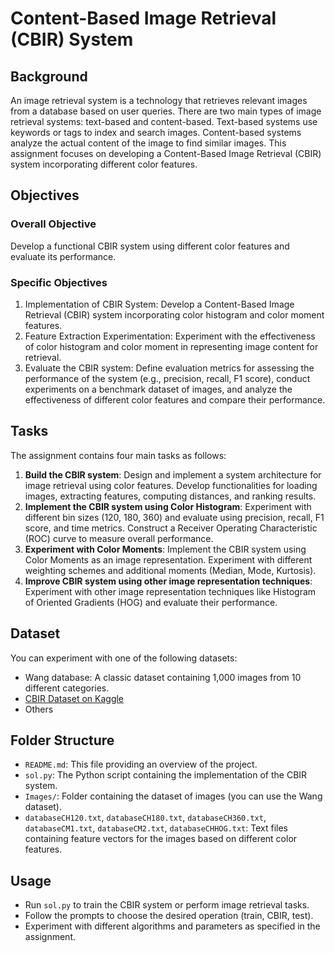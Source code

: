# Content-Based Image Retrieval (CBIR) System

## Background

An image retrieval system is a technology that retrieves relevant images from a database based on user queries. There are two main types of image retrieval systems: text-based and content-based. Text-based systems use keywords or tags to index and search images. Content-based systems analyze the actual content of the image to find similar images. This assignment focuses on developing a Content-Based Image Retrieval (CBIR) system incorporating different color features.

## Objectives

### Overall Objective

Develop a functional CBIR system using different color features and evaluate its performance.

### Specific Objectives

1. Implementation of CBIR System: Develop a Content-Based Image Retrieval (CBIR) system incorporating color histogram and color moment features.
2. Feature Extraction Experimentation: Experiment with the effectiveness of color histogram and color moment in representing image content for retrieval.
3. Evaluate the CBIR system: Define evaluation metrics for assessing the performance of the system (e.g., precision, recall, F1 score), conduct experiments on a benchmark dataset of images, and analyze the effectiveness of different color features and compare their performance.
## Tasks

The assignment contains four main tasks as follows:

1. **Build the CBIR system**: Design and implement a system architecture for image retrieval using color features. Develop functionalities for loading images, extracting features, computing distances, and ranking results.
2. **Implement the CBIR system using Color Histogram**: Experiment with different bin sizes (120, 180, 360) and evaluate using precision, recall, F1 score, and time metrics. Construct a Receiver Operating Characteristic (ROC) curve to measure overall performance.
3. **Experiment with Color Moments**: Implement the CBIR system using Color Moments as an image representation. Experiment with different weighting schemes and additional moments (Median, Mode, Kurtosis).
4. **Improve CBIR system using other image representation techniques**: Experiment with other image representation techniques like Histogram of Oriented Gradients (HOG) and evaluate their performance.

## Dataset

You can experiment with one of the following datasets:
- Wang database: A classic dataset containing 1,000 images from 10 different categories.
- [CBIR Dataset on Kaggle](https://www.kaggle.com/datasets/theaayushbajaj/cbir-dataset)
- Others

## Folder Structure

- `README.md`: This file providing an overview of the project.
- `sol.py`: The Python script containing the implementation of the CBIR system.
- `Images/`: Folder containing the dataset of images (you can use the Wang dataset).
- `databaseCH120.txt`, `databaseCH180.txt`, `databaseCH360.txt`, `databaseCM1.txt`, `databaseCM2.txt`, `databaseCHHOG.txt`: Text files containing feature vectors for the images based on different color features.

## Usage

- Run `sol.py` to train the CBIR system or perform image retrieval tasks.
- Follow the prompts to choose the desired operation (train, CBIR, test).
- Experiment with different algorithms and parameters as specified in the assignment.

